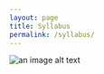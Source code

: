 ```yaml
---
layout: page
title: Syllabus
permalink: /syllabus/
---
```

<!-- 1. Algorithm Analysis Methods: Growth Function, Step Counting, Recursive Relationships and Solving Methods (Guessing and Induction, Repeating with Placement and Using the Theorem), Predictive Analysis

2. Types of lists (one-way, double-sided, global, queue and stack lists): Different actions on lists, using real and index pointers, implementing different lists problems (working with mathematical expressions, garbage collection) , Integration sorting)

3. Trees: Initial Definitions, Phrase Tree, Different Tree Implementation, Tree Induction, Survey
Keywords: Structural induction, Binary tree, Various functions on Phrase tree, Transformations
Various expressions together, Terry, binary search tree

4. Tangle Method: Chain Tangle, Global, Open

5. Statistical sorting and ranking: Lower bound, Decision tree, Linear sorting (Counting, Baseline and Sorting), Rapid bucket sorting, Pyramid sorting, Statistical rank, External sorting

6. Advanced Data Structure: Separate Sets, Red-Black Trees, Statistical Rank Tree, Interval Tree-VL, B-Tree -->

<!-- 1. Intro

2. Complexity

3. Data Structure

4. Trees

5. Dynamic Programming

6. Sorting

7. Hash Functions

8. Greedy Algorithm

9. Misc Graph/Tree Algorithms -->

![an image alt text]({{babakbehkamkia.github.io/DATA_STRUCTURE/}}/images/syllabus.png)